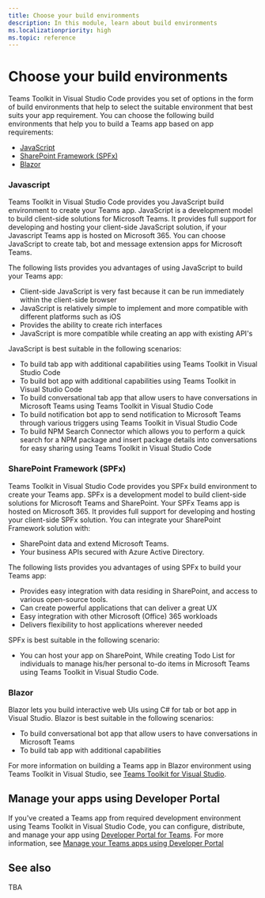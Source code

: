 ```yaml
---
title: Choose your build environments
description: In this module, learn about build environments
ms.localizationpriority: high
ms.topic: reference
---
```


# Choose your build environments

Teams Toolkit in Visual Studio Code provides you set of options in the form of build environments that help to select the suitable environment that best suits your app requirement. You can choose the following build environments that help you to build a Teams app based on app requirements:

* [JavaScript](#javascript)
* [SharePoint Framework (SPFx)](#sharepoint-framework-spfx)
* [Blazor](#blazor)

### Javascript

Teams Toolkit in Visual Studio Code provides you JavaScript build environment to create your Teams app. JavaScript is a development model to build client-side solutions for Microsoft Teams. It provides full support for developing and hosting your client-side JavaScript solution, if your Javascript Teams app is hosted on Microsoft 365. You can choose JavaScript to create tab, bot and message extension apps for Microsoft Teams.

The following lists provides you advantages of using JavaScript to build your Teams app:

* Client-side JavaScript is very fast because it can be run immediately within the client-side browser
* JavaScript is relatively simple to implement and more compatible with different platforms such as iOS
* Provides the ability to create rich interfaces
* JavaScript is more compatible while creating an app with existing API's

JavaScript is best suitable in the following scenarios:

* To build tab app with additional capabilities using Teams Toolkit in Visual Studio Code
* To build bot app with additional capabilities using Teams Toolkit in Visual Studio Code
* To build conversational tab app that allow users to have conversations in Microsoft Teams using Teams Toolkit in Visual Studio Code
* To build notification bot app to send notification to Microsoft Teams through various triggers using Teams Toolkit in Visual Studio Code
* To build NPM Search Connector which allows you to perform a quick search for a NPM package and insert package details into conversations for easy sharing using Teams Toolkit in Visual Studio Code

### SharePoint Framework (SPFx)

Teams Toolkit in Visual Studio Code provides you SPFx build environment to create your Teams app. SPFx is a development model to build client-side solutions for Microsoft Teams and SharePoint. Your SPFx Teams app is hosted on Microsoft 365. It provides full support for developing and hosting your client-side SPFx solution. You can integrate your SharePoint Framework solution with:

* SharePoint data and extend Microsoft Teams.
* Your business APIs secured with Azure Active Directory.

The following lists provides you advantages of using SPFx to build your Teams app:

* Provides easy integration with data residing in SharePoint, and access to various open-source tools.
* Can create powerful applications that can deliver a great UX
* Easy integration with other Microsoft (Office) 365 workloads
* Delivers flexibility to host applications wherever needed

SPFx is best suitable in the following scenario:

* You can host your app on SharePoint, While creating Todo List for individuals to manage his/her personal to-do items in Microsoft Teams using Teams Toolkit in Visual Studio Code.

### Blazor

Blazor lets you build interactive web UIs using C# for tab or bot app in Visual Studio. Blazor is best suitable in the following scenarios:

* To build conversational bot app that allow users to have conversations in Microsoft Teams
* To build tab app with additional capabilities

For more information on building a Teams app in Blazor environment using Teams Toolkit in Visual Studio, see [Teams Toolkit for Visual Studio](visual-studio-overview.md).

## Manage your apps using Developer Portal

If you've created a Teams app from required development environment using Teams Toolkit in Visual Studio Code, you can configure, distribute, and manage your app using <a href="https://dev.teams.microsoft.com" target="_blank">Developer Portal for Teams</a>.
For more information, see [Manage your Teams apps using Developer Portal](../concepts/build-and-test/teams-developer-portal.md)

## See also

TBA
